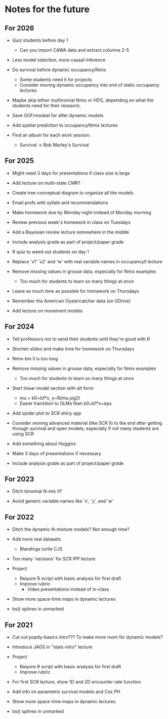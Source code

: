 # Notes for the future

## For 2026

- Quiz students before day 1
  * Can you import CAWA data and extract columns 2-5
  
- Less model selection, more causal inference

- Do survival before dynamic occupancy/Nmix
  * Some students need it for projects
  * Consider moving dynamic occupancy into end of static occupancy lectures
  
- Maybe skip either multinomial Nmix or HDS, depending on what the students need for their research. 

- Save GOF/modsel for after dynamic models

- Add spatial prediction to occupancy/Nmix lectures

- Find an album for each work session:
  * Survival -> Bob Marley's Survival


## For 2025

- Might need 3 days for presentations if class size is large

- Add lecture on multi-state CMR?

- Create tree conceptual diagram to organize all the models

- Email profs with syllabi and recommendations

- Make homework due by Monday night instead of Monday morning

- Review previous week's homework in class on Tuesdays

- Add a Bayesian review lecture somewhere in the middle

- Include analysis grade as part of project/paper grade

- R quiz to weed out students on day 1

- Replace 'x1' 'x2' and 'w' with real variable names in occupancyII lecture

- Remove missing values in grouse data, especially for Nmix examples
  * Too much for students to learn so many things at once

- Leave as much time as possible for homework on Thursdays

- Remember the American Oystercatcher data (on GDrive)

- Add lecture on movement models


## For 2024

- Tell professors not to send their students until they're good with R

- Shorten slides and make time for homework on Thursdays

- Nmix-bin II is too long

- Remove missing values in grouse data, especially for Nmix examples
  * Too much for students to learn so many things at once

- Start linear model section with alt form:
  * mu = b0+b1*x, y~N(mu,sig2)
  * Easier transition to GLMs than b0+b1*x+eps

- Add spider plot to SCR shiny app

- Consider moving advanced material (like SCR II) to the end after getting through survival and open models, especially if not many students are using SCR

- Add something about Huggins

- Make 3 days of presentations if necessary

- Include analysis grade as part of project/paper grade



## For 2023

- Ditch binomial N-mix II?

- Avoid generic variable names like 'x', 'y', and 'w'





## For 2022

- Ditch the dynamic N-mixture models? Not enough time?

- Add more real datasets
  * Blandings turtle CJS

- Too many 'versions' for SCR IPP lecture

- Project
  * Require R script with basic analysis for first draft
  * Improve rubric
    + Video presentations instead of in-class

- Show more space-time maps in dynamic lectures

- bs() splines in unmarked


## For 2021

- Cut out popdy-basics intro??? To make more room for dynamic models?

- Introduce JAGS in "stats-intro" lecture

- Project
  * Require R script with basic analysis for first draft
  * Improve rubric

- For first SCR lecture, show 1D and 2D encounter rate function

- Add info on parametric survival models and Cox PH

- Show more space-time maps in dynamic lectures

- bs() splines in unmarked

